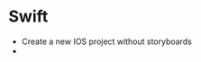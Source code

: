 # Swift 

* Create a new IOS project without storyboards
* <!-- This content will not appear in the rendered Markdown -->
 



